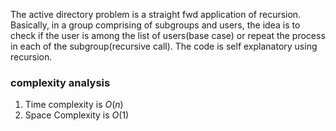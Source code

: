 The active directory problem is a straight fwd application of recursion. 
Basically, in a group comprising of subgroups and users, the idea is to check if the user is among the list of users(base case) or repeat the process in each of the subgroup(recursive call). The code is self explanatory using recursion. 

### complexity analysis
1. Time complexity is $O(n)$ 
2. Space Complexity is $O(1)$
